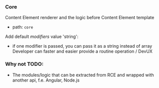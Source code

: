 ### Core

Content Element renderer and the logic before Content Element template
- path: `core`


Add default _modifiers_ value 'string':
- if one modifier is passed, you can pass it as a string instead of array
  Developer can faster and easier provide a routine operation / DevUX  





### Why not TODO:
- The modules/logic that can be extracted from RCE and wrapped with another api, f.e. Angular, Node.js 